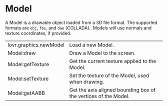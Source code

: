 <!--
category: reference
-->

Model
===

A Model is a drawable object loaded from a 3D file format.  The supported formats are `obj`, `fbx`,
and `dae` (COLLADA)..  Models will use normals and texture coordinates, if provided.

<table>
<tr>
  <td class="pre">lovr.graphics.newModel</td>
  <td>Load a new Model.</td>
</tr>

<tr>
  <td class="pre">Model:draw</td>
  <td>Draw a Model to the screen.</td>
</tr>

<tr>
  <td class="pre">Model:getTexture</td>
  <td>Get the current texture applied to the Model.</td>
</tr>

<tr>
  <td class="pre">Model:setTexture</td>
  <td>Set the texture of the Model, used when drawing.</td>
</tr>

<tr>
  <td class="pre">Model:getAABB</td>
  <td>Get the axis aligned bounding box of the vertices of the Model.</td>
</tr>
</table>
